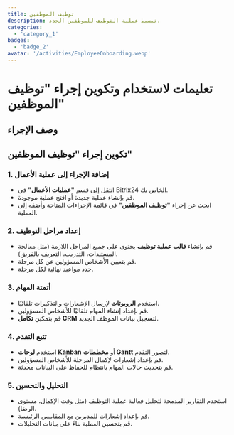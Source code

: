 ```yaml
---
title: توظيف الموظفين
description: تبسيط عملية التوظيف للموظفين الجدد.
categories: 
  - 'category_1'
badges: 
  - 'badge_2'
avatar: '/activities/EmployeeOnboarding.webp'
---
```

# تعليمات لاستخدام وتكوين إجراء "توظيف الموظفين"

## وصف الإجراء

## **تكوين إجراء "توظيف الموظفين"**

### 1. إضافة الإجراء إلى عملية الأعمال
- انتقل إلى قسم **"عمليات الأعمال"** في Bitrix24 الخاص بك.
- قم بإنشاء عملية جديدة أو افتح عملية موجودة.
- ابحث عن إجراء **"توظيف الموظفين"** في قائمة الإجراءات المتاحة وأضفه إلى العملية.

### 2. إعداد مراحل التوظيف
- قم بإنشاء **قالب عملية توظيف** يحتوي على جميع المراحل اللازمة (مثل معالجة المستندات، التدريب، التعريف بالفريق).
- قم بتعيين الأشخاص المسؤولين عن كل مرحلة.
- حدد مواعيد نهائية لكل مرحلة.

### 3. أتمتة المهام
- استخدم **الروبوتات** لإرسال الإشعارات والتذكيرات تلقائيًا.
- قم بإعداد إنشاء المهام تلقائيًا للأشخاص المسؤولين.
- قم بتمكين **تكامل CRM** لتسجيل بيانات الموظف الجديد.

### 4. تتبع التقدم
- استخدم **لوحات Kanban** أو **مخططات Gantt** لتصور التقدم.
- قم بإعداد إشعارات لإكمال المرحلة للأشخاص المسؤولين.
- قم بتحديث حالات المهام بانتظام للحفاظ على البيانات محدثة.

### 5. التحليل والتحسين
- استخدم التقارير المدمجة لتحليل فعالية عملية التوظيف (مثل وقت الإكمال، مستوى الرضا).
- قم بإعداد إشعارات للمديرين مع المقاييس الرئيسية.
- قم بتحسين العملية بناءً على بيانات التحليلات.
